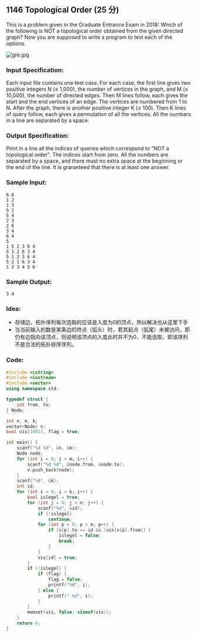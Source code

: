##  **1146 Topological Order (25 分)** 

This is a problem given in the Graduate Entrance Exam in 2018: Which of the following is NOT a topological order obtained from the given directed graph? Now you are supposed to write a program to test each of the options.

![gre.jpg](https://images.ptausercontent.com/5d35ed2a-4d19-4f13-bf3f-35ed59cebf05.jpg)

### Input Specification:

Each input file contains one test case. For each case, the first line gives two positive integers N (≤ 1,000), the number of vertices in the graph, and M (≤ 10,000), the number of directed edges. Then M lines follow, each gives the start and the end vertices of an edge. The vertices are numbered from 1 to N. After the graph, there is another positive integer K (≤ 100). Then K lines of query follow, each gives a permutation of all the vertices. All the numbers in a line are separated by a space.

### Output Specification:

Print in a line all the indices of queries which correspond to "NOT a topological order". The indices start from zero. All the numbers are separated by a space, and there must no extra space at the beginning or the end of the line. It is graranteed that there is at least one answer.

### Sample Input:

```in
6 8
1 2
1 3
5 2
5 4
2 3
2 6
3 4
6 4
5
1 5 2 3 6 4
5 1 2 6 3 4
5 1 2 3 6 4
5 2 1 6 3 4
1 2 3 4 5 6
```

### Sample Output:

```out
3 4
```

### Idea:

- 存储边，拓扑序列每次选取的应该是入度为0的顶点，所以解决也从这里下手
- 当当前输入的数是某条边的终点（弧头）时，若其起点（弧尾）未被访问，即仍有边指向该顶点，则说明该顶点的入度此时并不为0，不能选取，即该序列不是合法的拓扑排序序列。

### Code:

```c++
#include <cstring>
#include <iostream>
#include <vector>
using namespace std;

typedef struct {
    int from, to;
} Node;

int n, m, k;
vector<Node> v;
bool vis[1001], flag = true;

int main() {
    scanf("%d %d", &n, &m);
    Node node;
    for (int i = 0; i < m; i++) {
        scanf("%d %d", &node.from, &node.to);
        v.push_back(node);
    }
    scanf("%d", &k);
    int id;
    for (int i = 0; i < k; i++) {
        bool islegel = true;
        for (int j = 0; j < n; j++) {
            scanf("%d", &id);
            if (!islegel)
                continue;
            for (int p = 0; p < m; p++) {
                if (v[p].to == id && !vis[v[p].from]) {
                    islegel = false;
                    break;
                }
            }
            vis[id] = true;
        }
        if (!islegel) {
            if (flag) {
                flag = false;
                printf("%d", i);
            } else {
                printf(" %d", i);
            }
        }
        memset(vis, false, sizeof(vis));
    }
    return 0;
}
```

